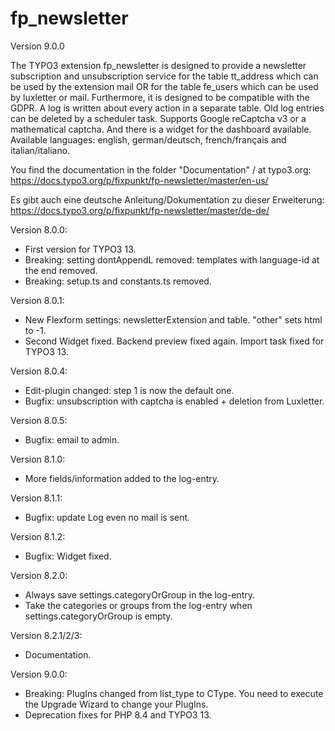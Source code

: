 # fp_newsletter

Version 9.0.0

The TYPO3 extension fp_newsletter is designed to provide a newsletter subscription and unsubscription service for the
table tt_address which can be used by the extension mail OR for the table fe_users which can be used by luxletter or mail.
Furthermore, it is designed to be compatible with the GDPR. A log is written about every action in a separate table.
Old log entries can be deleted by a scheduler task.
Supports Google reCaptcha v3 or a mathematical captcha.
And there is a widget for the dashboard available.
Available languages: english, german/deutsch, french/français and italian/italiano.

You find the documentation in the folder "Documentation" / at typo3.org:
https://docs.typo3.org/p/fixpunkt/fp-newsletter/master/en-us/

Es gibt auch eine deutsche Anleitung/Dokumentation zu dieser Erweiterung:
https://docs.typo3.org/p/fixpunkt/fp-newsletter/master/de-de/


Version 8.0.0:
- First version for TYPO3 13.
- Breaking: setting dontAppendL removed: templates with language-id at the end removed.
- Breaking: setup.ts and constants.ts removed.

Version 8.0.1:
- New Flexform settings: newsletterExtension and table. "other" sets html to -1.
- Second Widget fixed. Backend preview fixed again. Import task fixed for TYPO3 13.

Version 8.0.4:
- Edit-plugin changed: step 1 is now the default one.
- Bugfix: unsubscription with captcha is enabled + deletion from Luxletter.

Version 8.0.5:
- Bugfix: email to admin.

Version 8.1.0:
- More fields/information added to the log-entry.

Version 8.1.1:
- Bugfix: update Log even no mail is sent.

Version 8.1.2:
- Bugfix: Widget fixed.

Version 8.2.0:
- Always save settings.categoryOrGroup in the log-entry.
- Take the categories or groups from the log-entry when settings.categoryOrGroup is empty.

Version 8.2.1/2/3:
- Documentation.

Version 9.0.0:
- Breaking: PlugIns changed from list_type to CType. You need to execute the Upgrade Wizard to change your PlugIns.
- Deprecation fixes for PHP 8.4 and TYPO3 13.
